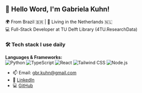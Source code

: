 ## 👋 Hello Word, I'm Gabriela Kuhn!

🌍 From Brazil 🇧🇷 | 📍 Living in the Netherlands 🇳🇱  
💻 Full-Stack Developer at TU Delft Library (4TU.ResearchData)


### 🛠️ Tech stack I use daily

**Languages & Frameworks:**  
![Python](https://img.shields.io/badge/-Python-3776AB?style=flat-square&logo=python&logoColor=white)     ![TypeScript](https://img.shields.io/badge/-TypeScript-3178C6?style=flat-square&logo=typescript&logoColor=white) ![React](https://img.shields.io/badge/-React-61DAFB?style=flat-square&logo=react&logoColor=black)     ![Tailwind CSS](https://img.shields.io/badge/-TailwindCSS-06B6D4?style=flat-square&logo=tailwindcss&logoColor=white)     ![Node.js](https://img.shields.io/badge/-Node.js-339933?style=flat-square&logo=node.js&logoColor=white)  

- 📫 Email: gbr.kuhn@gmail.com  
- 💼 [LinkedIn](https://www.linkedin.com/in/gabriela-kuhn/)
- 💻 [GitHub](https://github.com/gabrielakuhn)
